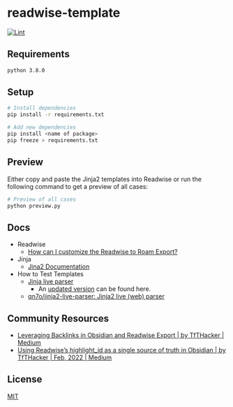 # readwise-template

[![Lint](https://github.com/natterstefan/readwise-template/actions/workflows/lint.yml/badge.svg)](https://github.com/natterstefan/readwise-template/actions/workflows/lint.yml)

## Requirements

```bash
python 3.8.0
```

## Setup

```bash
# Install dependencies
pip install -r requirements.txt

# Add new dependencies
pip install <name of package>
pip freeze > requirements.txt
```

## Preview

Either copy and paste the Jinja2 templates into Readwise or run the following
command to get a preview of all cases:

```bash
# Preview of all cases
python preview.py
```

## Docs

- Readwise
  - [How can I customize the Readwise to Roam Export?](https://help.readwise.io/article/112-how-can-i-customize-the-roam-export#title)
- Jinja
  - [Jina2 Documentation](https://jinja.palletsprojects.com/en/2.11.x/)
- How to Test Templates
  - [Jinja live parser](https://cryptic-cliffs-32040.herokuapp.com/)
    - An [updated version](https://stackoverflow.com/a/48907913/1238150) can be found here.
  - [qn7o/jinja2-live-parser: Jinja2 live (web) parser](https://github.com/qn7o/jinja2-live-parser)

## Community Resources

- [Leveraging Backlinks in Obsidian and Readwise Export | by TfTHacker | Medium](https://tfthacker.medium.com/leveraging-backlinks-in-obsidian-and-readwise-export-aebb52ffa9d4)
- [Using Readwise’s highlight_id as a single source of truth in Obsidian | by TfTHacker | Feb, 2022 | Medium](https://tfthacker.medium.com/using-readwises-highlight-id-as-a-single-source-of-truth-in-obsidian-b1de98a8b87c)

## License

[MIT](./LICENSE)
